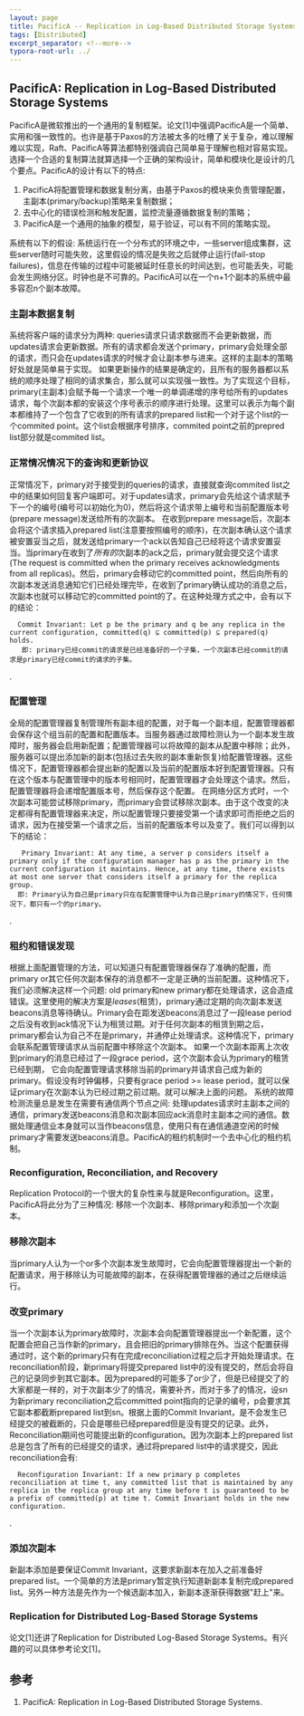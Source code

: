 ```yaml
---
layout: page
title: PacificA -- Replication in Log-Based Distributed Storage Systems
tags: [Distributed]
excerpt_separator: <!--more-->
typora-root-url: ../
---
```


## PacificA: Replication in Log-Based Distributed Storage Systems

  PacificA是微软推出的一个通用的复制框架。论文[1]中强调PacificA是一个简单、实用和强一致性的。也许是基于Paxos的方法被太多的吐槽了关于复杂，难以理解难以实现，Raft、PacificA等算法都特别强调自己简单易于理解也相对容易实现。选择一个合适的复制算法就算选择一个正确的架构设计，简单和模块化是设计的几个要点。PacificA的设计有以下的特点:

1.  PacificA将配置管理和数据复制分离，由基于Paxos的模块来负责管理配置，主副本(primary/backup)策略来复制数据；
2. 去中心化的错误检测和触发配置，监控流量遵循数据复制的策略；
3.  PacificA是一个通用的抽象的模型，易于验证，可以有不同的策略实现。

  系统有以下的假设: 系统运行在一个分布式的环境之中，一些server组成集群，这些server随时可能失败，这里假设的情况是失败之后就停止运行(fail-stop failures)，信息在传输的过程中可能被延时任意长的时间达到，也可能丢失，可能会发生网络分区。时钟也是不可靠的。PacificA可以在一个n+1个副本的系统中最多容忍n个副本故障。

### 主副本数据复制

  系统将客户端的请求分为两种: queries请求只请求数据而不会更新数据，而updates请求会更新数据。所有的请求都会发送个primary，primary会处理全部的请求，而只会在updates请求的时候才会让副本参与进来。这样的主副本的策略好处就是简单易于实现。
  如果更新操作的结果是确定的，且所有的服务器都以系统的顺序处理了相同的请求集合，那么就可以实现强一致性。为了实现这个目标，primary(主副本)会赋予每一个请求一个唯一的单调递增的序号给所有的updates请求，每个次副本都的安装这个序号表示的顺序进行处理。这里可以表示为每个副本都维持了一个包含了它收到的所有请求的prepared list和一个对于这个list的一个commited point。这个list会根据序号排序，commited point之前的prepred list部分就是commited list。

### 正常情况情况下的查询和更新协议

  正常情况下，primary对于接受到的queries的请求，直接就查询commited list之中的结果如何回复客户端即可。对于updates请求，primary会先给这个请求赋予下一个的编号(编号可以初始化为0)，然后将这个请求带上编号和当前配置版本号(prepare message)发送给所有的次副本。
  在收到prepare message后，次副本会将这个请求插入prepared list(注意要按照编号的顺序)，在次副本确认这个请求被安置妥当之后，就发送给primary一个ack以告知自己已经将这个请求安置妥当。当primary在收到了*所有的*次副本的ack之后，primary就会提交这个请求(The request is committed when the primary receives acknowledgments from all replicas)。然后，primary会移动它的committed point，然后向所有的次副本发送消息通知它们已经处理完毕，在收到了primary确认成功的消息之后，次副本也就可以移动它的committed point的了。在这种处理方式之中，会有以下的结论：

```
  Commit Invariant: Let p be the primary and q be any replica in the current configuration, committed(q) ⊆ committed(p) ⊆ prepared(q) holds.
   即: primary已经commit的请求是已经准备好的一个子集，一个次副本已经commit的请求是primary已经commit的请求的子集。
```

.

### 配置管理

  全局的配置管理器复制管理所有副本组的配置，对于每一个副本组，配置管理器都会保存这个组当前的配置和配置版本。当服务器通过故障检测认为一个副本发生故障时，服务器会启用新配置；配置管理器可以将故障的副本从配置中移除；此外，服务器可以提出添加新的副本(包括过去失败的副本重新恢复)给配置管理器。这些情况下，配置管理器都会提出新的配置以及当前的配置版本好到配置管理器。只有在这个版本与配置管理中的版本号相同时，配置管理器才会处理这个请求。然后，配置管理器将会递增配置版本号，然后保存这个配置。
  在网络分区方式时，一个次副本可能尝试移除primary，而primary会尝试移除次副本。由于这个改变的决定都得有配置管理器来决定，所以配置管理只要接受第一个请求即可而拒绝之后的请求，因为在接受第一个请求之后，当前的配置版本号以及变了。我们可以得到以下的结论：

```
   Primary Invariant: At any time, a server p considers itself a primary only if the configuration manager has p as the primary in the current configuration it maintains. Hence, at any time, there exists at most one server that considers itself a primary for the replica group. 
  即: Primary认为自己是primary只在在配置管理中认为自己是primary的情况下，任何情况下，都只有一个的primary。
```

.

### 租约和错误发现

   根据上面配置管理的方法，可以知道只有配置管理器保存了准确的配置，而primary or其它任何次副本保存的消息都不一定是正确的当前配置。这种情况下，我们必须解决这样一个问题: old primary和new primary都在处理请求，这会造成错误。这里使用的解决方案是*leases*(租赁)，primary通过定期的向次副本发送beacons消息等待确认。Primary会在距发送beacons消息过了一段lease period之后没有收到ack情况下认为租赁过期。对于任何次副本的租赁到期之后，primary都会认为自己不在是primary，并通停止处理请求。这种情况下，primary会联系配置管理请求从当前配置中移除这个次副本。 如果一个次副本距离上次收到primary的消息已经过了一段grace period，这个次副本会认为primary的租赁已经到期， 它会向配置管理请求移除当前的primary并请求自己成为新的primary。假设没有时钟偏移，只要有grace period >= lease period，就可以保证primary在次副本认为已经过期之前过期。就可以解决上面的问题。
   系统的故障检测流量总是发生在需要有通信两个节点之间: 处理updates请求时主副本之间的通信，primary发送beacons消息和次副本回应ack消息时主副本之间的通信。数据处理通信业本身就可以当作beacons信息，使用只有在通信通道空闲的时候primary才需要发送beacons消息。PacificA的租约机制时一个去中心化的租约机制。

### Reconfiguration, Reconciliation, and Recovery 

 Replication Protocol的一个很大的复杂性来与就是Reconfiguration。这里，PacificA将此分为了三种情况: 移除一个次副本、移除primary和添加一个次副本。

### 移除次副本

 当primary人认为一个or多个次副本发生故障时，它会向配置管理器提出一个新的配置请求，用于移除认为可能故障的副本，在获得配置管理器的通过之后继续运行。

### 改变primary

  当一个次副本认为primary故障时，次副本会向配置管理器提出一个新配置，这个配置会把自己当作新的primary，且会把旧的primary排除在外。当这个配置获得通过时，这个新的primary只有在完成reconciliation过程之后才开始处理请求。在reconciliation阶段，新primary将提交prepared list中的没有提交的，然后会将自己的记录同步到其它副本。因为prepared的可能多了or少了，但是已经提交了的大家都是一样的，对于次副本少了的情况，需要补齐，而对于多了的情况，设sn为新primary reconciliation之后committed point指向的记录的编号，p会要求其它副本都截断prepared list到sn。根据上面的Commit Invariant，是不会发生已经提交的被截断的，只会是哪些已经prepared但是没有提交的记录。此外，Reconciliation期间也可能提出新的configuration。因为次副本上的prepared list总是包含了所有的已经提交的请求，通过将prepared list中的请求提交，因此reconciliation会有:
```
  Reconfiguration Invariant: If a new primary p completes reconciliation at time t, any committed list that is maintained by any replica in the replica group at any time before t is guaranteed to be a prefix of committed(p) at time t. Commit Invariant holds in the new configuration. 
```

.

### 添加次副本

  新副本添加是要保证Commit Invariant，这要求新副本在加入之前准备好prepared list。一个简单的方法是primary暂定执行知道新副本复制完成prepared list。另外一种方法是先作为一个候选副本加入，新副本逐渐获得数据"赶上"来。

### Replication for Distributed Log-Based Storage Systems 

论文[1]还讲了Replication for Distributed Log-Based Storage Systems。有兴趣的可以具体参考论文[1]。

## 参考

1. PacificA: Replication in Log-Based Distributed Storage Systems.

